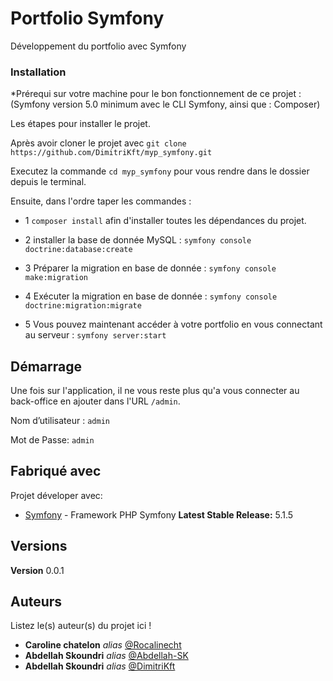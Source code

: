 # Portfolio Symfony

Développement du portfolio avec Symfony


### Installation

*Prérequi sur votre machine pour le bon fonctionnement de ce projet : (Symfony version 5.0 minimum avec le CLI Symfony, ainsi que : Composer)

Les étapes pour installer le projet.

Après avoir cloner le projet avec ``git clone https://github.com/DimitriKft/myp_symfony.git``

Executez la commande ``cd myp_symfony`` pour vous rendre dans le dossier depuis le terminal.

Ensuite, dans l'ordre taper les commandes : 

- 1 ``composer install`` afin d'installer toutes les dépendances du projet.

- 2 installer la base de donnée MySQL : ``symfony console doctrine:database:create``

- 3 Préparer la migration en base de donnée : ``symfony console make:migration``

- 4 Exécuter la migration en base de donnée : ``symfony console doctrine:migration:migrate``

- 5 Vous pouvez maintenant accéder à votre portfolio en vous connectant au serveur : ``symfony server:start``



## Démarrage

Une fois sur l'application, il ne vous reste plus qu'a vous connecter au back-office en ajouter dans l'URL ``/admin``.

Nom d’utilisateur :  ``admin``

Mot de Passe: ``admin`` 

## Fabriqué avec

Projet déveloper avec:

* [Symfony](https://symfony.com/) - Framework PHP Symfony
**Latest Stable Release:** 5.1.5


## Versions

**Version** 0.0.1

## Auteurs
Listez le(s) auteur(s) du projet ici !
* **Caroline chatelon** _alias_ [@Rocalinecht](https://github.com/Rocalinecht)
* **Abdellah Skoundri** _alias_ [@Abdellah-SK](https://github.com/Abdellah-Sk)
* **Abdellah Skoundri** _alias_ [@DimitriKft](https://github.com/DimitriKft)


